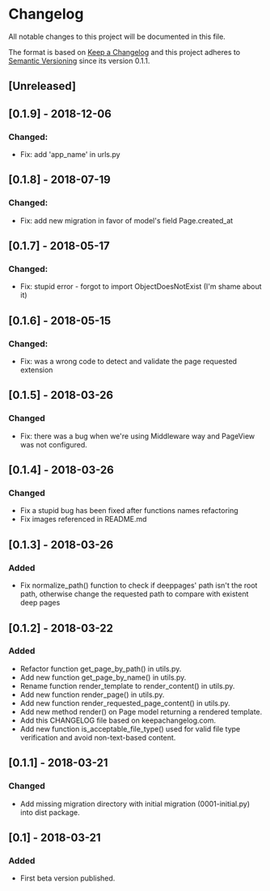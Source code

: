 # Changelog
All notable changes to this project will be documented in this file.

The format is based on [Keep a Changelog](http://keepachangelog.com/en/1.0.0/) and this project adheres to [Semantic Versioning](http://semver.org/spec/v2.0.0.html) since its version 0.1.1.

## [Unreleased]

## [0.1.9] - 2018-12-06
### Changed:
 - Fix: add 'app_name' in urls.py

## [0.1.8] - 2018-07-19
### Changed:
 - Fix: add new migration in favor of model's field Page.created_at

## [0.1.7] - 2018-05-17
### Changed:
 - Fix: stupid error - forgot to import ObjectDoesNotExist (I'm shame about it)

## [0.1.6] - 2018-05-15
### Changed:
 - Fix: was a wrong code to detect and validate the page requested extension

## [0.1.5] - 2018-03-26
### Changed
 - Fix: there was a bug when we're using Middleware way and PageView was not configured.

## [0.1.4] - 2018-03-26
### Changed
 - Fix a stupid bug has been fixed after functions names refactoring
 - Fix images referenced in README.md

## [0.1.3] - 2018-03-26
### Added
 - Fix normalize_path() function to check if deeppages' path isn't the root path, otherwise change the requested path to compare with existent deep pages

## [0.1.2] - 2018-03-22
### Added
 - Refactor function get_page_by_path() in utils.py.
 - Add new function get_page_by_name() in utils.py.
 - Rename function render_template to render_content() in utils.py.
 - Add new function render_page() in utils.py.
 - Add new function render_requested_page_content() in utils.py.
 - Add new method render() on Page model returning a rendered template.
 - Add this CHANGELOG file based on keepachangelog.com.
 - Add new function is_acceptable_file_type() used for valid file type verification and avoid non-text-based content.

## [0.1.1] - 2018-03-21
### Changed
 - Add missing migration directory with initial migration (0001-initial.py) into dist package.

## [0.1] - 2018-03-21
### Added
 - First beta version published.
